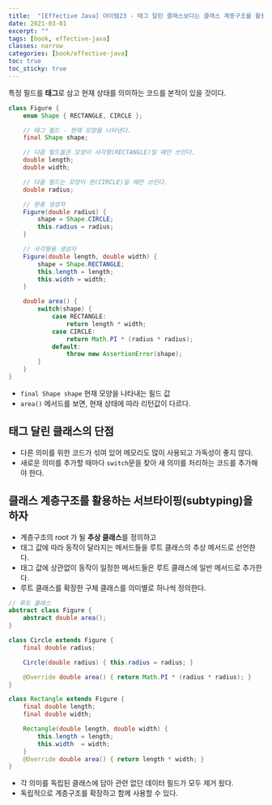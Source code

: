 ```yaml
---
title:  "[Effective Java] 아이템23 - 태그 달린 클래스보다는 클래스 계층구조를 활용하라"
date: 2021-03-01
excerpt: ""
tags: [book, effective-java]
classes: narrow
categories: [book/effective-java]
toc: true
toc_sticky: true
---
```


특정 필드를 **태그**로 삼고 현재 상태를 의미하는 코드를 본적이 있을 것이다.


``` java
class Figure {
    enum Shape { RECTANGLE, CIRCLE };

    // 태그 필드 - 현재 모양을 나타낸다.
    final Shape shape;

    // 다음 필드들은 모양이 사각형(RECTANGLE)일 때만 쓰인다.
    double length;
    double width;

    // 다음 필드는 모양이 원(CIRCLE)일 때만 쓰인다.
    double radius;

    // 원용 생성자
    Figure(double radius) {
        shape = Shape.CIRCLE;
        this.radius = radius;
    }

    // 사각형용 생성자
    Figure(double length, double width) {
        shape = Shape.RECTANGLE;
        this.length = length;
        this.width = width;
    }

    double area() {
        switch(shape) {
            case RECTANGLE:
                return length * width;
            case CIRCLE:
                return Math.PI * (radius * radius);
            default:
                throw new AssertionError(shape);
        }
    }
}
```

- `final Shape shape` 현재 모양을 나타내는 필드 값
- `area()` 메서드를 보면, 현재 상태에 따라 리턴값이 다르다.


## 태그 달린 클래스의 단점

- 다른 의미를 위한 코드가 섞여 있어 메모리도 많이 사용되고 가독성이 좋지 않다.
- 새로운 의미를 추가할 때마다 `switch`문을 찾아 새 의미를 처리하는 코드를 추가해야 한다.

## 클래스 계층구조를 활용하는 서브타이핑(subtyping)을 하자

- 계층구조의 root 가 될 **추상 클래스**를 정의하고
- 태그 값에 따라 동작이 달라지는 메서드들을 루트 클래스의 추상 메서드로 선언한다.
- 태그 값에 상관없이 동작이 일정한 메서드들은 루트 클래스에 일반 메서드로 추가한다.
- 루트 클래스를 확장한 구체 클래스를 의미별로 하나씩 정의한다.


``` java
// 루트 클래스
abstract class Figure {
    abstract double area();
}

class Circle extends Figure {
    final double radius;

    Circle(double radius) { this.radius = radius; }

    @Override double area() { return Math.PI * (radius * radius); }
}

class Rectangle extends Figure {
    final double length;
    final double width;

    Rectangle(double length, double width) {
        this.length = length;
        this.width  = width;
    }
    @Override double area() { return length * width; }
}
```

- 각 의미를 독립된 클래스에 담아 관련 없던 데이터 필드가 모두 제거 됬다.
- 독립적으로 계층구조를 확장하고 함께 사용할 수 있다.
